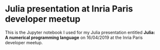 # Julia presentation at Inria Paris developer meetup

This is the Jupyter notebook I used for my Julia presentation
entitled **Julia: A numerical programming language**
on 16/04/2019 at the Inria Paris developer meetup.
